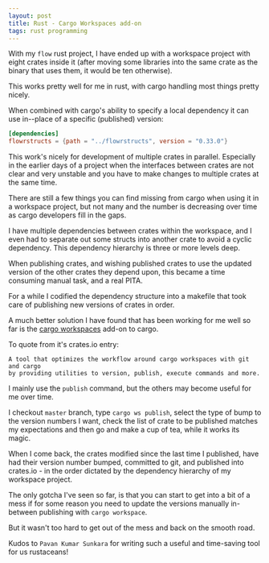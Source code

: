 ```yaml
---
layout: post
title: Rust - Cargo Workspaces add-on
tags: rust programming
--- 
```


With my `flow` rust project, I have ended up with a workspace project with eight crates inside it (after moving 
some libraries into the same crate as the binary that uses them, it would be ten otherwise).

This works pretty well for me in rust, with cargo handling most things pretty nicely.

When combined with cargo's ability to specify a local dependency it can use in--place of
a specific (published) version:
```toml
[dependencies]
flowrstructs = {path = "../flowrstructs", version = "0.33.0"}
```

This work's nicely for development of multiple crates in parallel. Especially in the earlier
days of a project when the interfaces between crates are not clear and very unstable and 
you have to make changes to multiple crates at the same time.

There are still a few things you can find missing from cargo when using it in a workspace
project, but not many and the number is decreasing over time as cargo developers fill in the gaps.

I have multiple dependencies between crates within the workspace, and I even had to separate out some structs into another
crate to avoid a cyclic dependency. This dependency hierarchy is three or more levels deep.

When publishing crates, and wishing published crates to use the updated version of the other 
crates they depend upon, this became a time consuming manual task, and a real PITA.

For a while I codified the dependency structure into a makefile that took care of publishing
new versions of crates in order.

A much better solution I have found that has been working for me well so far is the
[cargo workspaces](https://crates.io/crates/cargo-workspaces) add-on to cargo.

To quote from it's crates.io entry:
```
A tool that optimizes the workflow around cargo workspaces with git and cargo
by providing utilities to version, publish, execute commands and more.
```

I mainly use the `publish` command, but the others may become useful for me over time.

I checkout `master` branch, type `cargo ws publish`, select the type of bump to the version
numbers I want, check the list of crate to be published matches my expectations and then go
and make a cup of tea, while it works its magic.

When I come back, the crates modified since the last time I published, have had their version
number bumped, committed to git, and published into crates.io - in the order dictated by the 
dependency hierarchy of my workspace project.

The only gotcha I've seen so far, is that you can start to get into a bit of a mess if for some
reason you need to update the versions manually in-between publishing with `cargo workspace`.

But it wasn't too hard to get out of the mess and back on the smooth road.

Kudos to `Pavan Kumar Sunkara` for writing such a useful and time-saving tool for us
rustaceans!